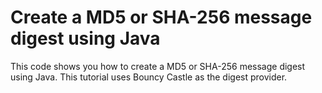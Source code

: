 # Create a MD5 or SHA-256 message digest using Java

This code shows you how to create a MD5 or SHA-256 message digest using Java. This tutorial uses Bouncy Castle as the digest provider.
